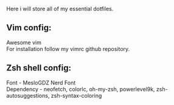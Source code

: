 Here i will store all of my essential dotfiles. <br>

Vim config:
-----------------------------------------------
Awesome vim <br>
For installation follow my vimrc github repository.
<br>

Zsh shell config:
-----------------------------------------------
Font - MesloGDZ Nerd Font <br>
Dependency - neofetch, colorlc, oh-my-zsh, powerlevel9k, zsh-autosuggestions, zsh-syntax-coloring
